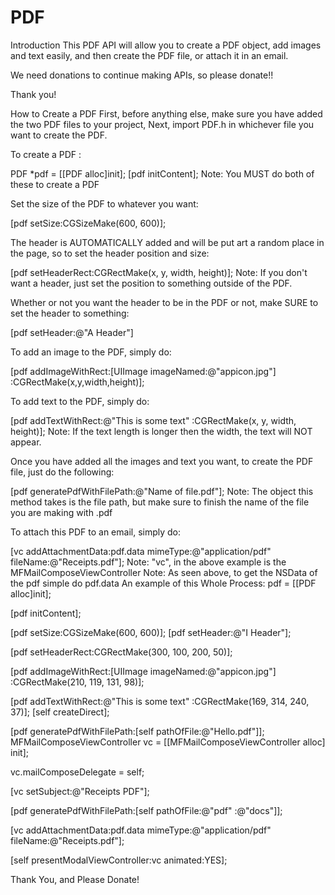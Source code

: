 PDF
===
Introduction
This PDF API will allow you to create a PDF object, add images and text easily, and then create the PDF file, or attach it in an email.

We need donations to continue making APIs, so please donate!!

Thank you!

How to Create a PDF
First, before anything else, make sure you have added the two PDF files to your project, Next, import PDF.h in whichever file you want to create the PDF.

To create a PDF :

PDF *pdf = [[PDF alloc]init]; [pdf initContent]; Note: You MUST do both of these to create a PDF

Set the size of the PDF to whatever you want:

[pdf setSize:CGSizeMake(600, 600)];

The header is AUTOMATICALLY added and will be put art a random place in the page, so to set the header position and size:

[pdf setHeaderRect:CGRectMake(x, y, width, height)]; Note: If you don't want a header, just set the position to something outside of the PDF.

Whether or not you want the header to be in the PDF or not, make SURE to set the header to something:

[pdf setHeader:@"A Header"]

To add an image to the PDF, simply do:

[pdf addImageWithRect:[UIImage imageNamed:@"appicon.jpg"] :CGRectMake(x,y,width,height)];

To add text to the PDF, simply do:

[pdf addTextWithRect:@"This is some text" :CGRectMake(x, y, width, height)]; Note: If the text length is longer then the width, the text will NOT appear.

Once you have added all the images and text you want, to create the PDF file, just do the following:

[pdf generatePdfWithFilePath:@"Name of file.pdf"]; Note: The object this method takes is the file path, but make sure to finish the name of the file you are making with .pdf

To attach this PDF to an email, simply do:

[vc addAttachmentData:pdf.data mimeType:@"application/pdf" fileName:@"Receipts.pdf"];
Note: "vc", in the above example is the MFMailComposeViewController Note: As seen above, to get the NSData of the pdf simple do pdf.data
An example of this Whole Process:
pdf = [[PDF alloc]init];

[pdf initContent];

[pdf setSize:CGSizeMake(600, 600)]; [pdf setHeader:@"I Header"];

[pdf setHeaderRect:CGRectMake(300, 100, 200, 50)];

[pdf addImageWithRect:[UIImage imageNamed:@"appicon.jpg"] :CGRectMake(210, 119, 131, 98)];

[pdf addTextWithRect:@"This is some text" :CGRectMake(169, 314, 240, 37)]; [self createDirect];

[pdf generatePdfWithFilePath:[self pathOfFile:@"Hello.pdf"]]; MFMailComposeViewController vc = [[MFMailComposeViewController alloc] init];

vc.mailComposeDelegate = self;

[vc setSubject:@"Receipts PDF"];

[pdf generatePdfWithFilePath:[self pathOfFile:@"pdf" :@"docs"]];

[vc addAttachmentData:pdf.data mimeType:@"application/pdf" fileName:@"Receipts.pdf"];

[self presentModalViewController:vc animated:YES];

Thank You, and Please Donate!